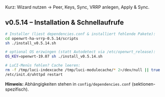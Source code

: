Kurz: Wizard nutzen → Peer, Keys, Sync, VRRP anlegen, Apply & Sync.

## v0.5.14 – Installation & Schnellaufrufe
```sh
# Installer (liest dependencies.conf & installiert fehlende Pakete):
cd openwrt-ha-vrrp-0.5.14/scripts
sh ./install_v0.5.14.sh

# optional OS erzwingen (statt Autodetect via /etc/openwrt_release):
OS_KEY=openwrt-19.07 sh ./install_v0.5.14.sh

# LuCI-Menüs fehlen? Cache leeren:
rm -f /tmp/luci-indexcache /tmp/luci-modulecache/* 2>/dev/null || true
/etc/init.d/uhttpd restart
```
**Hinweis:** Abhängigkeiten stehen in `config/dependencies.conf` (sektionen-spezifisch).

